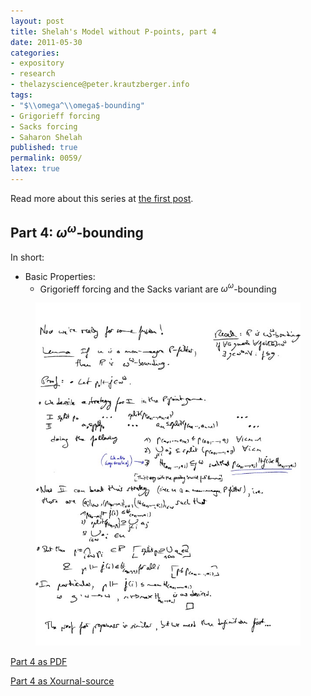 ```yaml
---
layout: post
title: Shelah's Model without P-points, part 4
date: 2011-05-30
categories:
- expository
- research
- thelazyscience@peter.krautzberger.info
tags:
- "$\\omega^\\omega$-bounding"
- Grigorieff forcing
- Sacks forcing
- Saharon Shelah
published: true
permalink: 0059/
latex: true
---
```


Read more about this series at [the first post](/0056/).

## Part 4: $\omega^\omega$-bounding

In short:

*   Basic Properties:
    *   Grigorieff forcing and the Sacks variant are $\omega^\omega$-bounding


<figure>
  <a href="/assets/2011/pg_0004.jpg">
    <img alt="screenshot of page 4" src="/assets/2011/pg_0004.jpg"/>
  </a>
</figure>

[Part 4 as PDF](/assets/2011/pg_0004.pdf)

[Part 4 as Xournal-source](/assets/2011/pg_0004.xoj)

